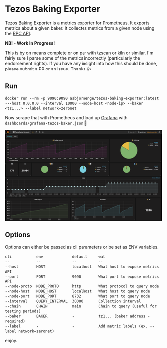 # Tezos Baking Exporter

Tezos Baking Exporter is a metrics exporter for [Prometheus](https://prometheus.io/).
It exports metrics about a given baker.
It collectes metrics from a given node using the [RPC API](http://tezos.gitlab.io/mainnet/api/rpc.html).

**NB! - Work In Progress!**

This is by on means complete or on par with tzscan or kiln or similar. I'm fairly sure I parse some of the metrics incorrectly (particularly the endorsement rights). If you have any insight into how this should be done, please submit a PR or an issue. Thanks :+1: 

## Run

```
docker run --rm -p 9090:9090 asbjornenge/tezos-baking-exporter:latest ---host 0.0.0.0 --interval 10000 --node-host <node-ip> --baker <tz1...> --label network=zeronet
```

Now scrape that with Prometheus and load up [Grafana](https://grafana.com/) with `dashboards/grafana-tezos-baker.json` :tada:

![Grafana Screenshot](/screenshots/tezos-baking-exporter-grafana.png?raw=true "Grafana Screenshot")

## Options

Options can either be passed as cli parameters or be set as ENV variables.

```
cli           env             default     wat
--            --              --          --
--host        HOST            localhost   What host to expose metrics API
--port        PORT            9090        What port to expose metrics API 
--node-proto  NODE_PROTO      http        What protocol to query node
--node-host   NODE_HOST       localhost   What host to query node
--node-port   NODE_PORT       8732        What port to query node
--interval    QUERY_INTERVAL  30000       Collection interval
--chain       CHAIN           main        Chain to query (useful for testing periods)
--baker       BAKER           -           tz1... (baker address - required)
--label       -               -           Add metric labels (ex. --label network=zeronet)
```

enjoy.

